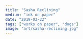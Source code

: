 ```yaml
---
title: "Sasha Reclining"
medium: "ink on paper"
date: "2019-03-22"
tags: ["works on paper", "dogs"]
image: "art/sasha-reclining.jpg"
---
```

